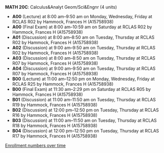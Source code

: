 **MATH 20C**: Calculus&Analyt Geom/Sci&Engnr (4 units)

- **A00** (Lecture) at 8:00 am–9:50 am on Monday, Wednesday, Friday at RCLAS R02 by Hammock, Frances H (A15758938)
- **A00** (Final Exam) at 8:00 am–10:59 am on Saturday at RCLAS R02 by Hammock, Frances H (A15758938)
- **A01** (Discussion) at 8:00 am–8:50 am on Tuesday, Thursday at RCLAS R02 by Hammock, Frances H (A15758938)
- **A02** (Discussion) at 9:00 am–9:50 am on Tuesday, Thursday at RCLAS R02 by Hammock, Frances H (A15758938)
- **A03** (Discussion) at 8:00 am–8:50 am on Tuesday, Thursday at RCLAS R07 by Hammock, Frances H (A15758938)
- **A04** (Discussion) at 9:00 am–9:50 am on Tuesday, Thursday at RCLAS R07 by Hammock, Frances H (A15758938)
- **B00** (Lecture) at 11:00 am–12:50 pm on Monday, Wednesday, Friday at RCLAS R25 by Hammock, Frances H (A15758938)
- **B00** (Final Exam) at 11:30 am–2:29 pm on Saturday at RCLAS R05 by Hammock, Frances H (A15758938)
- **B01** (Discussion) at 11:00 am–11:50 am on Tuesday, Thursday at RCLAS R19 by Hammock, Frances H (A15758938)
- **B02** (Discussion) at 12:00 pm–12:50 pm on Tuesday, Thursday at RCLAS R16 by Hammock, Frances H (A15758938)
- **B03** (Discussion) at 11:00 am–11:50 am on Tuesday, Thursday at RCLAS R18 by Hammock, Frances H (A15758938)
- **B04** (Discussion) at 12:00 pm–12:50 pm on Tuesday, Thursday at RCLAS R17 by Hammock, Frances H (A15758938)

[Enrollment numbers over time](./MATH20C.tsv)
